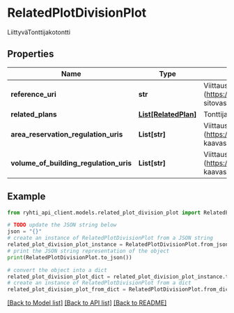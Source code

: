 # RelatedPlotDivisionPlot

LiittyväTonttijakotontti

## Properties

Name | Type | Description | Notes
------------ | ------------- | ------------- | -------------
**reference_uri** | **str** | Viittaustunnus (https://uri.rakennetunymparistontietojarjestelma.fi/plotdivisionplot/{plotdivisionplotkey}) sitovassa tonttijaossa osoitettuun tonttijakotonttiin. | 
**related_plans** | [**List[RelatedPlan]**](RelatedPlan.md) | Tonttijakotontin alueelle kohdistuvan vaikuttavan kaavan pysyvä kaavatunnus | 
**area_reservation_regulation_uris** | **List[str]** | Viittaustunnus (https://uri.rakennetunymparistontietojarjestelma.fi/planregulation/{planregulationkey}) kaavassa osoitettuun aluevarauksen kaavamääräykseen. | [optional] 
**volume_of_building_regulation_uris** | **List[str]** | Viittaustunnus (https://uri.rakennetunymparistontietojarjestelma.fi/planregulation/{planregulationkey}) kaavassa osoitettuun rakentamisen määrän kaavamääräykseen. | [optional] 

## Example

```python
from ryhti_api_client.models.related_plot_division_plot import RelatedPlotDivisionPlot

# TODO update the JSON string below
json = "{}"
# create an instance of RelatedPlotDivisionPlot from a JSON string
related_plot_division_plot_instance = RelatedPlotDivisionPlot.from_json(json)
# print the JSON string representation of the object
print(RelatedPlotDivisionPlot.to_json())

# convert the object into a dict
related_plot_division_plot_dict = related_plot_division_plot_instance.to_dict()
# create an instance of RelatedPlotDivisionPlot from a dict
related_plot_division_plot_from_dict = RelatedPlotDivisionPlot.from_dict(related_plot_division_plot_dict)
```
[[Back to Model list]](../README.md#documentation-for-models) [[Back to API list]](../README.md#documentation-for-api-endpoints) [[Back to README]](../README.md)


